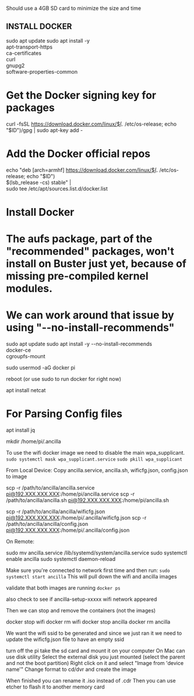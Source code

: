### 
Should use a 4GB SD card to minimize the size and time

## INSTALL DOCKER

sudo apt update
sudo apt install -y \
     apt-transport-https \
     ca-certificates \
     curl \
     gnupg2 \
     software-properties-common

# Get the Docker signing key for packages
curl -fsSL https://download.docker.com/linux/$(. /etc/os-release; echo "$ID")/gpg | sudo apt-key add -

# Add the Docker official repos
echo "deb [arch=armhf] https://download.docker.com/linux/$(. /etc/os-release; echo "$ID") \
     $(lsb_release -cs) stable" | \
    sudo tee /etc/apt/sources.list.d/docker.list

# Install Docker
# The aufs package, part of the "recommended" packages, won't install on Buster just yet, because of missing pre-compiled kernel modules.
# We can work around that issue by using "--no-install-recommends"
sudo apt update
sudo apt install -y --no-install-recommends \
    docker-ce \
    cgroupfs-mount


sudo usermod -aG docker pi

reboot (or use sudo to run docker for right now)


apt install netcat 

# For Parsing Config files
apt install jq


mkdir /home/pi/.ancilla


To use the wifi docker image we need to disable the main wpa_supplicant.
`sudo systemctl mask wpa_supplicant.service`
`sudo pkill wpa_supplicant`


From Local Device: Copy ancilla.service, ancilla.sh, wificfg.json, config.json to image

scp -r /path/to/ancilla/ancilla.service pi@192.XXX.XXX.XXX:/home/pi/ancilla.service
scp -r /path/to/ancilla/ancilla.sh pi@192.XXX.XXX.XXX:/home/pi/ancilla.sh

scp -r /path/to/ancilla/ancilla/wificfg.json pi@192.XXX.XXX.XXX:/home/pi/.ancilla/wificfg.json
scp -r /path/to/ancilla/ancilla/config.json pi@192.XXX.XXX.XXX:/home/pi/.ancilla/config.json

On Remote:

sudo mv ancilla.service /lib/systemd/system/ancilla.service
sudo systemctl enable ancilla
sudo systemctl daemon-reload


Make sure you're connected to network first time and then run:
`sudo systemctl start ancilla`
This will pull down the wifi and ancilla images


validate that both images are running 
`docker ps`

also check to see if ancilla-setup-xxxxx wifi network appeared

Then we can stop and remove the containers (not the images)

docker stop wifi
docker rm wifi
docker stop ancilla
docker rm ancilla

We want the wifi ssid to be generated and since we just ran it we need to update the wificfg.json file to have an empty ssid

turn off the pi take the sd card and mount it on your computer
On Mac can use disk utility
  Select the external disk you just mounted (select the parent and not the boot partition)
  Right click on it and select "Image from 'device name'"
  Change format to cd/dvr
  and create the image
  
  When finished you can rename it .iso instead of .cdr
  Then you can use etcher to flash it to another memory card






